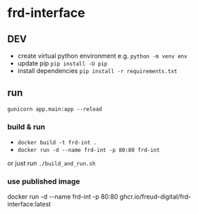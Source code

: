 # frd-interface

## DEV
* create virtual python environment e.g. `python -m venv env`
* update pip `pip install -U pip`
* install dependencies `pip install -r requirements.txt`

## run

`gunicorn app.main:app --reload`

### build & run

* `docker build -t frd-int .`
* `docker run -d --name frd-int -p 80:80 frd-int`

or just run `./build_and_run.sh`

### use published image

docker run -d --name frd-int -p 80:80 ghcr.io/freud-digital/frd-interface:latest
